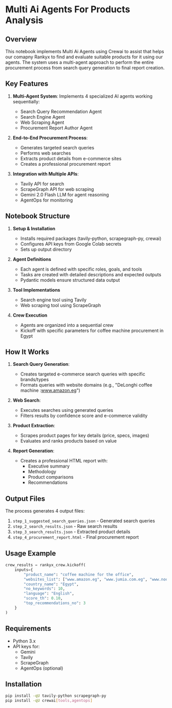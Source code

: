 # Multi Ai Agents For Products Analysis

## Overview

This notebook implements Multi Ai Agents using Crewai to assist that helps our comapny Rankyx to find and evaluate suitable products for it using our agents. The system uses a multi-agent approach to perform the entire procurement process from search query generation to final report creation.

## Key Features

1. **Multi-Agent System**: Implements 4 specialized AI agents working sequentially:
   - Search Query Recommendation Agent
   - Search Engine Agent
   - Web Scraping Agent
   - Procurement Report Author Agent

2. **End-to-End Procurement Process**:
   - Generates targeted search queries
   - Performs web searches
   - Extracts product details from e-commerce sites
   - Creates a professional procurement report

3. **Integration with Multiple APIs**:
   - Tavily API for search
   - ScrapeGraph API for web scraping
   - Gemini 2.0 Flash LLM for agent reasoning
   - AgentOps for monitoring

## Notebook Structure

1. **Setup & Installation**
   - Installs required packages (tavily-python, scrapegraph-py, crewai)
   - Configures API keys from Google Colab secrets
   - Sets up output directory

2. **Agent Definitions**
   - Each agent is defined with specific roles, goals, and tools
   - Tasks are created with detailed descriptions and expected outputs
   - Pydantic models ensure structured data output

3. **Tool Implementations**
   - Search engine tool using Tavily
   - Web scraping tool using ScrapeGraph

4. **Crew Execution**
   - Agents are organized into a sequential crew
   - Kickoff with specific parameters for coffee machine procurement in Egypt

## How It Works

1. **Search Query Generation**:
   - Creates targeted e-commerce search queries with specific brands/types
   - Formats queries with website domains (e.g., "DeLonghi coffee machine :www.amazon.eg")

2. **Web Search**:
   - Executes searches using generated queries
   - Filters results by confidence score and e-commerce validity

3. **Product Extraction**:
   - Scrapes product pages for key details (price, specs, images)
   - Evaluates and ranks products based on value

4. **Report Generation**:
   - Creates a professional HTML report with:
     - Executive summary
     - Methodology
     - Product comparisons
     - Recommendations

## Output Files

The process generates 4 output files:
1. `step_1_suggested_search_queries.json` - Generated search queries
2. `step_2_search_results.json` - Raw search results
3. `step_3_search_results.json` - Extracted product details
4. `step_4_procurement_report.html` - Final procurement report

## Usage Example

```python
crew_results = rankyx_crew.kickoff(
    inputs={
        "product_name": "coffee machine for the office",
        "websites_list": ["www.amazon.eg", "www.jumia.com.eg", "www.noon.com/egypt-en"],
        "country_name": "Egypt",
        "no_keywords": 10,
        "language": "English",
        "score_th": 0.10,
        "top_recommendations_no": 3
    }
)
```

## Requirements

- Python 3.x
- API keys for:
  - Gemini
  - Tavily
  - ScrapeGraph
  - AgentOps (optional)

## Installation

```bash
pip install -qU tavily-python scrapegraph-py
pip install -qU crewai[tools,agentops]
```

